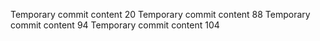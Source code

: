 Temporary commit content 20
Temporary commit content 88
Temporary commit content 94
Temporary commit content 104
